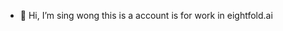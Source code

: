 - 👋 Hi, I’m sing wong this is a account is for work in eightfold.ai

<!---
singwong8fold/singwong8fold is a ✨ special ✨ repository because its `README.md` (this file) appears on your GitHub profile.
You can click the Preview link to take a look at your changes.
--->
